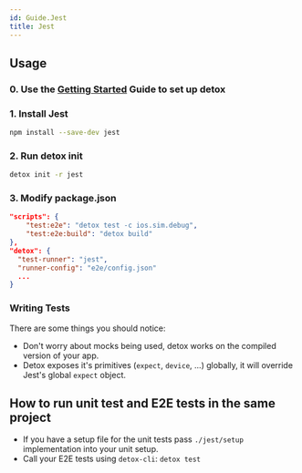 ```yaml
---
id: Guide.Jest
title: Jest
---
```


## Usage

### 0. Use the [Getting Started](Introduction.GettingStarted.md) Guide to set up detox

### 1. Install Jest

```sh
npm install --save-dev jest
```

### 2. Run detox init

```sh
detox init -r jest
```

### 3. Modify package.json

```json
"scripts": {
    "test:e2e": "detox test -c ios.sim.debug",
    "test:e2e:build": "detox build"
},
"detox": {
  "test-runner": "jest",
  "runner-config": "e2e/config.json"
  ...
}
```

### Writing Tests

There are some things you should notice:

- Don't worry about mocks being used, detox works on the compiled version of your app.
- Detox exposes it's primitives (`expect`, `device`, ...) globally, it will override Jest's global `expect` object.

## How to run unit test and E2E tests in the same project

- If you have a setup file for the unit tests pass `./jest/setup` implementation into your unit setup.
- Call your E2E tests using `detox-cli`: `detox test`
